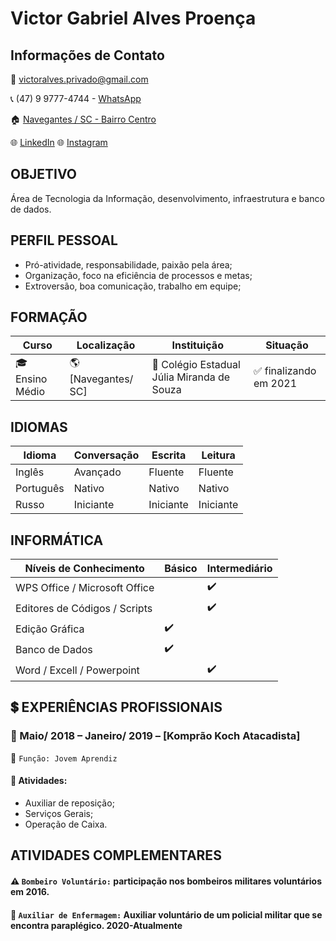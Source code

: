 # Victor Gabriel Alves Proença


## Informações de Contato
:e-mail: victoralves.privado@gmail.com

:telephone_receiver: (47) 9 9777-4744 - [WhatsApp](api.whatsapp.com/send?phone=5547997774744)

:house: [Navegantes / SC - Bairro Centro](bit.ly/2ZrjjL6)

:globe_with_meridians: [LinkedIn](www.linkedin.com/in/victoralves7)
:globe_with_meridians: [Instagram](https://www.instagram.com/victor.alves1337/)

## OBJETIVO
Área de Tecnologia da Informação, desenvolvimento, infraestrutura e banco de dados.

## PERFIL PESSOAL
- Pró-atividade, responsabilidade, paixão pela área;
- Organização, foco na eficiência de processos e metas;
- Extroversão, boa comunicação, trabalho em equipe;

## FORMAÇÃO

| Curso | Localização | Instituição | Situação |
| ----- | ----------- | ----------- | -------- |
| :mortar_board: Ensino Médio | :earth_americas: [Navegantes/ SC] | :school: Colégio Estadual Júlia Miranda de Souza | :white_check_mark: finalizando em 2021 |

## IDIOMAS
| Idioma | Conversação | Escrita | Leitura | 
| ------ | ----------- | ------- | ------- |
| Inglês | Avançado | Fluente | Fluente |
| Português | Nativo | Nativo | Nativo |
| Russo | Iniciante | Iniciante | Iniciante |

## INFORMÁTICA
| Níveis de Conhecimento | Básico | Intermediário |
| ---------------------- | ------ | ------------- |
| WPS Office / Microsoft Office  |        |:heavy_check_mark:|
| Editores de Códigos / Scripts  |        | :heavy_check_mark:|
| Edição Gráfica                 | :heavy_check_mark: |               |
| Banco de Dados                 | :heavy_check_mark: |   |            
| Word / Excell / Powerpoint     |        |:heavy_check_mark:|         

## :heavy_dollar_sign: EXPERIÊNCIAS PROFISSIONAIS

### :office: Maio/ 2018 – Janeiro/ 2019 – [Komprão Koch Atacadista]
:briefcase: ``Função: Jovem Aprendiz``
#### :pushpin: Atividades:
- Auxiliar de reposição;
- Serviços Gerais;
- Operação de Caixa.

## ATIVIDADES COMPLEMENTARES
#### ⚠️ ``Bombeiro Voluntário:`` participação nos bombeiros militares voluntários em 2016.
#### 🔬 ``Auxiliar de Enfermagem:`` Auxiliar voluntário de um policial militar que se encontra paraplégico. 2020-Atualmente
